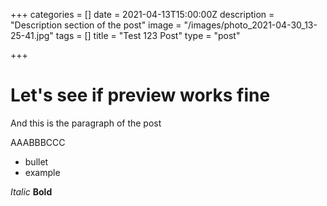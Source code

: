 +++
categories = []
date = 2021-04-13T15:00:00Z
description = "Description section of the post"
image = "/images/photo_2021-04-30_13-25-41.jpg"
tags = []
title = "Test 123 Post"
type = "post"

+++
# Let's see if preview works fine

And this is the paragraph of the post

AAABBBCCC

* bullet
* example

_Italic_
**Bold**